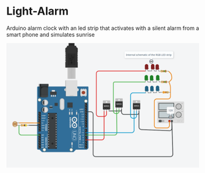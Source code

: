 # Light-Alarm
Arduino alarm clock with an led strip that activates with a silent alarm from a smart phone and simulates sunrise

![Circuit](circuit.png)
